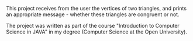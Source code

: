 This project receives from the user the vertices of two triangles, and prints an appropriate message - whether these triangles are congruent or not.

The project was written as part of the course "Introduction to Computer Science in JAVA" in my degree (Computer Science at the Open University).
